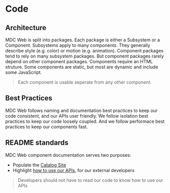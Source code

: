 # Code

## Architecture

MDC Web is split into packages. Each package is either a Subsystem or a
Component. Subsystems apply to many components. They generally describe style
(e.g. color) or motion (e.g. animation). Component packages tend to rely on
many subsystem packages. But component packages rarely depend on other
component packages. Components require an HTML struture. Some components are
static, but most are dynamic and include some JavaScript.

> Each component is usable seperate from any other component.

## Best Practices

MDC Web follows naming and documentation best practices to keep our code
consistent, and our APIs user friendly. We follow isolation best practices to
keep our code loosely coupled. And we follow performace best practices to keep
our components fast.

## README standards

MDC Web component documentation serves two purposes:

* Populate the [Catalog Site](https://material.io/components/web/catalog/)
* Highlight [how to use our APIs](readme_standards), for our external developers

> Developers should not have to read our code to know how to use our APIs

